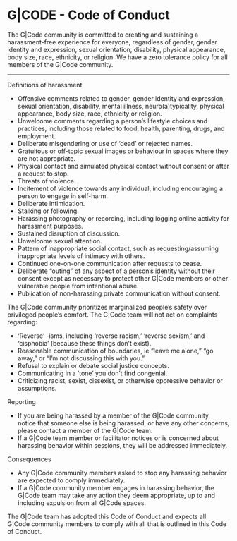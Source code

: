 # **G|CODE - Code of Conduct**

The G|Code community is committed to creating and sustaining a harassment-free experience for everyone, regardless of gender, gender identity and expression, sexual orientation, disability, physical appearance, body size, race, ethnicity, or religion. We have a zero tolerance policy for all members of the G|Code community.


---

Definitions of harassment



* Offensive comments related to gender, gender identity and expression, sexual orientation, disability, mental illness, neuro(a)typicality, physical appearance, body size, race, ethnicity or religion.
* Unwelcome comments regarding a person’s lifestyle choices and practices, including those related to food, health, parenting, drugs, and employment.
* Deliberate misgendering or use of ‘dead’ or rejected names.
* Gratuitous or off-topic sexual images or behaviour in spaces where they are not appropriate.
* Physical contact and simulated physical contact without consent or after a request to stop.
* Threats of violence.
* Incitement of violence towards any individual, including encouraging a person to engage in self-harm.
* Deliberate intimidation.
* Stalking or following.
* Harassing photography or recording, including logging online activity for harassment purposes.
* Sustained disruption of discussion.
* Unwelcome sexual attention.
* Pattern of inappropriate social contact, such as requesting/assuming inappropriate levels of intimacy with others.
* Continued one-on-one communication after requests to cease.
* Deliberate “outing” of any aspect of a person’s identity without their consent except as necessary to protect other G|Code members or other vulnerable people from intentional abuse.
* Publication of non-harassing private communication without consent.

The G|Code community prioritizes marginalized people’s safety over privileged people’s comfort. The G|Code team will not act on complaints regarding:



* ‘Reverse’ -isms, including ‘reverse racism,’ ‘reverse sexism,’ and ‘cisphobia’ (because these things don’t exist).
* Reasonable communication of boundaries, ie “leave me alone,” “go away,” or “I’m not discussing this with you.”
* Refusal to explain or debate social justice concepts.
* Communicating in a ‘tone’ you don’t find congenial.
* Criticizing racist, sexist, cissexist, or otherwise oppressive behavior or assumptions.

Reporting



* If you are being harassed by a member of the G|Code community, notice that someone else is being harassed, or have any other concerns, please contact a member of the G|Code team.
* If a G|Code team member or facilitator notices or is concerned about harassing behavior within sessions, they will be addressed immediately.

Consequences



* Any G|Code community members asked to stop any harassing behavior are expected to comply immediately.
* If a G|Code community member engages in harassing behavior, the G|Code team may take any action they deem appropriate, up to and including expulsion from all G|Code spaces.

The G|Code team has adopted this Code of Conduct and expects all G|Code community members to comply with all that is outlined in this Code of Conduct.  
